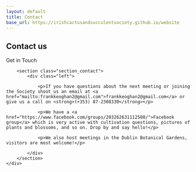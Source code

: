 ```yaml
---
layout: default
title: Contact
base_url: https://irishcactusandsucculentsociety.github.io/website
---
```

<div class="pagebackground clearfix">
    <div class="container">
        <section class="background_pages banner_about">
            <div class="contact_header">
                <h2>
                    Contact us
                </h2>
                <p class="moto"> Get in Touch</p>
            </div>
        </section>

        <section class="section_contact">
            <div class="left">

                <p>If you have questions about the next meeting or joining the Society shoot us an email at <a href="mailto:frankkeoghan2@gmail.com">frankkeoghan2@gmail.com</a> or give us a call on <strong>(+353) 87-2308330</strong></p>

                <p>We have a <a href="https://www.facebook.com/groups/203262631112580/">Facebook group</a> which is very active with cultivation questions, pictures of plants and blossoms, and so on. Drop by and say hello!</p>

                <p>We also host meetings in the Dublin Botanical Gardens, visitors are most welcome!</p>

            </div>
        </section>
    </div>
</div>